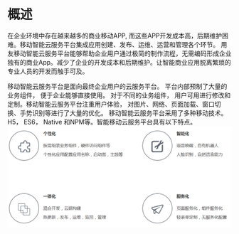 # 概述

在企业环境中存在越来越多的商业移动APP, 而这些APP开发成本高，后期维护困难。移动智能云服务平台集成应用创建、发布、运维、运营和管理各个环节。 用友移动智能云服务平台能够帮助企业用户通过极简的制作流程，无需编码形成企业独有的商业App。减少了企业的开发成本和后期维护。让智能商业应用脱离繁琐的专业人员的开发而触手可及。

移动智能云服务平台是面向最终企业用户的云服务平台。 平台内部预制了大量的业务组件， 便于企业能够直接使用。 对于不同的业务组件， 用户可用进行修改和定制。移动智能云服务平台注重用户体验， 对图片、网络、页面加载、窗口切换、手势识别等进行了大量的优化。 移动智能云服务平台采用了多种移动技术。 H5， ES6， Native 和NPM等。智能移动云服务平台具有以下特点。
![](images/yidongkaifa-1.png)
